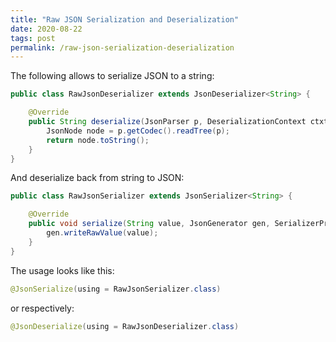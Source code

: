 ```yaml
---
title: "Raw JSON Serialization and Deserialization"
date: 2020-08-22
tags: post
permalink: /raw-json-serialization-deserialization
---
```


The following allows to serialize JSON to a string:

```java
public class RawJsonDeserializer extends JsonDeserializer<String> {

    @Override
    public String deserialize(JsonParser p, DeserializationContext ctxt) throws IOException {
        JsonNode node = p.getCodec().readTree(p);
        return node.toString();
    }
}
```

And deserialize back from string to JSON:

```java
public class RawJsonSerializer extends JsonSerializer<String> {

    @Override
    public void serialize(String value, JsonGenerator gen, SerializerProvider serializers) throws IOException {
        gen.writeRawValue(value);
    }
}
```

The usage looks like this:

```java
@JsonSerialize(using = RawJsonSerializer.class)
```

or respectively:

```java
@JsonDeserialize(using = RawJsonDeserializer.class)
```

